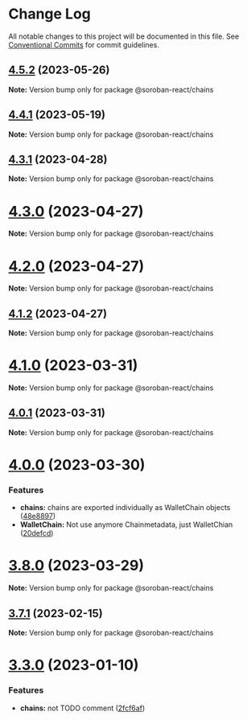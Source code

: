 # Change Log

All notable changes to this project will be documented in this file.
See [Conventional Commits](https://conventionalcommits.org) for commit guidelines.

## [4.5.2](https://github.com/esteblock/soroban-react/compare/v4.5.1...v4.5.2) (2023-05-26)

**Note:** Version bump only for package @soroban-react/chains





## [4.4.1](https://github.com/esteblock/soroban-react/compare/v4.4.0...v4.4.1) (2023-05-19)

**Note:** Version bump only for package @soroban-react/chains





## [4.3.1](https://github.com/esteblock/soroban-react/compare/v4.3.0...v4.3.1) (2023-04-28)

**Note:** Version bump only for package @soroban-react/chains





# [4.3.0](https://github.com/esteblock/soroban-react/compare/v4.1.1-alpha.0...v4.3.0) (2023-04-27)

**Note:** Version bump only for package @soroban-react/chains





# [4.2.0](https://github.com/esteblock/soroban-react/compare/v4.1.1-alpha.0...v4.2.0) (2023-04-27)

**Note:** Version bump only for package @soroban-react/chains





## [4.1.2](https://github.com/esteblock/soroban-react/compare/v4.1.1-alpha.0...v4.1.2) (2023-04-27)

**Note:** Version bump only for package @soroban-react/chains





# [4.1.0](https://github.com/esteblock/soroban-react/compare/v4.0.1...v4.1.0) (2023-03-31)

**Note:** Version bump only for package @soroban-react/chains





## [4.0.1](https://github.com/esteblock/soroban-react/compare/v4.0.0...v4.0.1) (2023-03-31)

**Note:** Version bump only for package @soroban-react/chains





# [4.0.0](https://github.com/esteblock/soroban-react/compare/v3.8.0...v4.0.0) (2023-03-30)


### Features

* **chains:** chains are exported individually as WalletChain objects ([48e8897](https://github.com/esteblock/soroban-react/commit/48e88976931c1e991d447bf27934675a7f129ac3))
* **WalletChain:** Not use anymore Chainmetadata, just WalletChian ([20defcd](https://github.com/esteblock/soroban-react/commit/20defcd1424eedc05c9b14760d1bcd7b38eb85ac))





# [3.8.0](https://github.com/esteblock/soroban-react/compare/v3.7.1...v3.8.0) (2023-03-29)

**Note:** Version bump only for package @soroban-react/chains





## [3.7.1](https://github.com/esteblock/soroban-react/compare/v3.7.0...v3.7.1) (2023-02-15)

**Note:** Version bump only for package @soroban-react/chains





# [3.3.0](https://github.com/esteblock/soroban-react/compare/v3.2.1...v3.3.0) (2023-01-10)


### Features

* **chains:** not TODO comment ([2fcf6af](https://github.com/esteblock/soroban-react/commit/2fcf6af8c034b2407b8b03a29077c271122e79a0))
